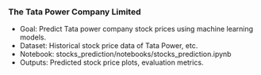 
 
###  The Tata Power Company Limited
- Goal: Predict Tata power company stock prices using machine learning models. 
- Dataset: Historical stock price data of Tata Power, etc. 
- Notebook: stocks_prediction/notebooks/stocks_prediction.ipynb 
- Outputs: Predicted stock price plots, evaluation metrics. 
